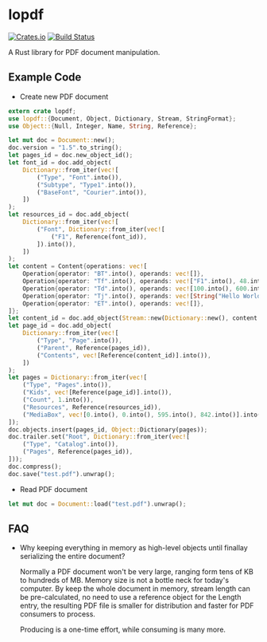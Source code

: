 # lopdf

[![Crates.io](https://img.shields.io/crates/v/lopdf.svg)](https://crates.io/crates/lopdf)
[![Build Status](https://travis-ci.org/J-F-Liu/lopdf.png)](https://travis-ci.org/J-F-Liu/lopdf)

A Rust library for PDF document manipulation.

## Example Code

- Create new PDF document

```rust
extern crate lopdf;
use lopdf::{Document, Object, Dictionary, Stream, StringFormat};
use Object::{Null, Integer, Name, String, Reference};

let mut doc = Document::new();
doc.version = "1.5".to_string();
let pages_id = doc.new_object_id();
let font_id = doc.add_object(
	Dictionary::from_iter(vec![
		("Type", "Font".into()),
		("Subtype", "Type1".into()),
		("BaseFont", "Courier".into()),
	])
);
let resources_id = doc.add_object(
	Dictionary::from_iter(vec![
		("Font", Dictionary::from_iter(vec![
			("F1", Reference(font_id)),
		]).into()),
	])
);
let content = Content{operations: vec![
	Operation{operator: "BT".into(), operands: vec![]},
	Operation{operator: "Tf".into(), operands: vec!["F1".into(), 48.into()]},
	Operation{operator: "Td".into(), operands: vec![100.into(), 600.into()]},
	Operation{operator: "Tj".into(), operands: vec![String("Hello World!".as_bytes().to_vec(), StringFormat::Literal)]},
	Operation{operator: "ET".into(), operands: vec![]},
]};
let content_id = doc.add_object(Stream::new(Dictionary::new(), content.encode().unwrap()));
let page_id = doc.add_object(
	Dictionary::from_iter(vec![
		("Type", "Page".into()),
		("Parent", Reference(pages_id)),
		("Contents", vec![Reference(content_id)].into()),
	])
);
let pages = Dictionary::from_iter(vec![
	("Type", "Pages".into()),
	("Kids", vec![Reference(page_id)].into()),
	("Count", 1.into()),
	("Resources", Reference(resources_id)),
	("MediaBox", vec![0.into(), 0.into(), 595.into(), 842.into()].into()),
]);
doc.objects.insert(pages_id, Object::Dictionary(pages));
doc.trailer.set("Root", Dictionary::from_iter(vec![
	("Type", "Catalog".into()),
	("Pages", Reference(pages_id)),
]));
doc.compress();
doc.save("test.pdf").unwrap();
```

- Read PDF document

```rust
let mut doc = Document::load("test.pdf").unwrap();
```

## FAQ

- Why keeping everything in memory as high-level objects until finallay serializing the entire document?

	Normally a PDF document won't be very large, ranging form tens of KB to hundreds of MB. Memory size is not a bottle neck for today's computer.
	By keep the whole document in memory, stream length can be pre-calculated, no need to use a reference object for the Length entry,
	the resulting PDF file is smaller for distribution and faster for PDF consumers to process.

	Producing is a one-time effort, while consuming is many more.
